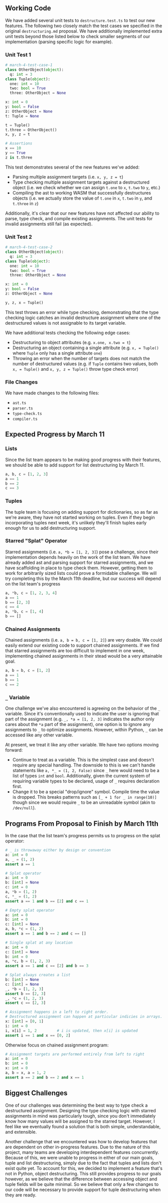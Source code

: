 ## Working Code

We have added several unit tests to `destructure.test.ts` to test our new features. The following two closely match the
test cases we specified in the original `destructuring.md` proposal. We have additionally implemented extra unit tests
beyond those listed below to check smaller segments of our implementation (parsing specific logic for example).

### Unit Test 1

```python
# march-4-test-case-1
class OtherObject(object):
  q: int = 3
class Tuple(object):
  one: int = 10
  two: bool = True
  three: OtherObject = None

x: int = 0
y: bool = False
z: OtherObject = None
t: Tuple = None

t = Tuple()
t.three = OtherObject()
x, y, z = t

# Assertions
x == 10
y == True
z is t.three
```

This test demonstrates several of the new features we've added:

- Parsing multiple assignment targets (i.e. `x, y, z = t`)
- Type checking multiple assignment targets against a destructured object (i.e. we check whether we can assign `t.one`
  to `x`, `t.two` to `y`, etc.)
- Compiling the ast to working WASM that successfully destructures objects (i.e. we actually store the value of `t.one`
  in `x`, `t.two` in `y`, and `t.three` in `z`)

Additionally, it's clear that our new features have not affected our ability to parse, type check, and compile
existing assignments. The unit tests for invalid assignments still fail (as expected).

### Unit Test 2

```python
# march-4-test-case-2
class OtherObject(object):
  q: int = 3
class Tuple(object):
  one: int = 10
  two: bool = True
  three: OtherObject = None

x: int = 0
y: bool = False
z: OtherObject = None

y, z, x = Tuple()
```

This test throws an error while type checking, demonstrating that the type checking logic catches an invalid destructure
assignment where one of the destructured values is not assignable to its target variable.

We have additional tests checking the following edge cases:

- Destructuring to object attributes (e.g. `x.one, x.two = t`)
- Destructuring an object containing a single attribute (e.g. `x, = Tuple()` where `Tuple` only has a single
  attribute `one`)
- Throwing an error when the number of targets does not match the number of destructured values (e.g. if `Tuple`
  contains two values, both `x, = Tuple()` and `x, y, z = Tuple()` throw type check error)

### File Changes

We have made changes to the following files:

- `ast.ts`
- `parser.ts`
- `type-check.ts`
- `compiler.ts`

## Expected Progress by March 11

### Lists

Since the list team appears to be making good progress with their features, we should be able to add support for list
destructuring by March 11.

```python
a, b, c = [1, 2, 3]
a == 1
b == 2
c == 3
```

### Tuples

The tuple team is focusing on adding support for dictionaries, so as far as we're aware, they have not started
working on tuples. Even if they begin incorporating tuples next week, it's unlikely they'll finish tuples
early enough for us to add destructuring support.

### Starred "Splat" Operator

Starred assignments (i.e. `a, *b = [1, 2, 3]`) pose a challenge, since their implementation depends heavily on the
work of the list team. We have already added ast and parsing support for starred assignments, and we have
scaffolding in place to type check them. However, getting them to work for arbitrarily sized lists could prove a
formidable challenge. We will try completing this by the March 11th deadline, but our success will depend on the list
team's progress

```python
a, *b, c = [1, 2, 3, 4]
a == 1
b == [2, 3]
c == 4
a, *b, c = [1, 4]
b == []
```

### Chained Assignments

Chained assignments (i.e. `a, b = b, c = [1, 2]`) are very doable. We could easily extend our existing code to
support chained assignments. If we find that starred assignments are too difficult to implement in one week,
implementing chained assignments in their stead would be a very attainable goal.

```python
a, b = b, c = [1, 2]
a == 1
b == 1
c == 2
```

### `_` Variable

One challenge we've also encountered is agreeing on the behavior of the `_` variable. Since it's conventionally used
to indicate the user is ignoring that part of the assignment (e.g. `_, *a = [1, 2, 3]` indicates the author only
cares about the `*a` part of the assignment), one option is to ignore any assignments to `_` to optimize assignments.
However, within Python, `_` can be accessed like any other variable.

At present, we treat it like any other variable. We have two options moving forward:

- Continue to treat as a variable. This is the simplest case and doesn't require any special handling. The downside to
  this is we can't handle statements like `a, *_ = (1, 2, False)` since `_` here would need to be a list of types `int`
  and `bool`. Additionally, given the current system of requiring variable types to be declared, usage of `_` requires
  declaration first.
- Change it to be a special "drop/ignore" symbol. Compile time the value is dropped. This breaks patterns such as
  `[_ + 1 for _ in range(10)]` though since we would require `_` to be an unreadable symbol (akin to `/dev/null`).
  <!-- Yes, I know /dev/null reads out a stream of 0s, but the comparison to being a trashcan is apt -->

## Programs From Proposal to Finish by March 11th
In the case that the list team's progress permits us to progress on the splat operator:
```python
# _ is throwaway either by design or convention
a: int = 0
a, _ = (1, 2)
assert a == 1

# Splat operator
a: int = 0
b: [int] = None
c: int = 0
a, *b = (1, 2)
c, *_ = (1, 2)
assert a == 1 and b == [2] and c == 1

# Empty splat operator
a: int = 0
b: int = 0
c: [int] = None
a, b, *c = (1, 2)
assert a == 1 and b == 2 and c == []

# Single splat at any location
a: int = 0
c: [int] = None
b: int = 0
a, *c, b = (1, 2, 3)
assert a == 1 and c == [2] and b == 3

# Splat always creates a list
b: [int] = None
c: [int] = None
_, *b = [1, 2, 3]
assert b == [2, 3]
_, *c = (1, 2, 3)
assert c == [2, 3]

# Assignment happens in a left to right order.
# Destructured assignment can happen at particular indicies in arrays.
x: [int] = [0, 1]
i: int = 0
i, x[i] = 1, 2         # i is updated, then x[i] is updated
assert i == 1 and x == [0, 2]
```

Otherwise focus on chained assignment program:
```python
# Assignment targets are performed entirely from left to right
a: int = 0
b: int = 0
x: int = 0
a, b = x, a = 1, 2
assert a == 2 and b == 2 and x == 1
```

## Biggest Challenges

One of our challenges was determining the best way to type check a destructured assignment. Designing the type
checking logic with starred assignments in mind was particularly tough, since you don't immediately know how many
values will be assigned to the starred target. However, I feel like we eventually found a solution that is both simple,
understandable, and extensible.

Another challenge that we encountered was how to develop features that are dependent on other in-progress features.
Due to the nature of this project, many teams are developing interdependent features concurrently. Because of this,
we were unable to progress in either of our main goals, tuple and list destructuring, simply due to the fact that tuples
and lists don't exist quite yet. To account for this, we decided to implement a feature that's not in Python, object
destructuring. This still provides progress to our goals however, as we believe that the difference between accessing
object and tuple fields will be quite minimal. So we believe that only a few changes to our code will be necessary to
provide support for tuple destructuring when they are ready.
